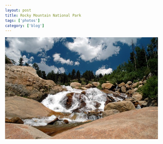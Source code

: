 ```yaml
---
layout: post
title: Rocky Mountain National Park
tags: ['photos']
category: ['blog']
---
```


![Alluvial fan :: Nikon D70](/media/2007/07/fan.jpg)

